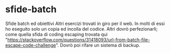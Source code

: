 # sfide-batch
Sfide batch ed obiettivi
Altri esercizi trovati in giro per il web. In molti di essi ho eseguito solo un copia ed incolla del codice.
Altri dovrò perfezionarli; come quella sfida di coding escaping trovata qui "https://stackoverflow.com/questions/31418093/url-from-batch-file-escape-code-challenge".
Dovrò poi rifare un sistema di backup.
